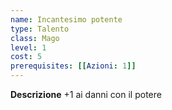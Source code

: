 ```yaml
---
name: Incantesimo potente
type: Talento
class: Mago
level: 1
cost: 5
prerequisites: [[Azioni: 1]]
---
```


**Descrizione**
+1 ai danni con il potere